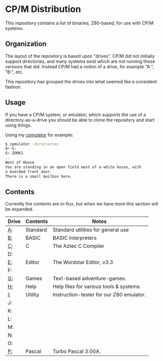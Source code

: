 # CP/M Distribution

This repository contains a list of binaries, Z80-based, for use with CP/M systems.



## Organization

The layout of the repository is based upon "drives".  CP/M did not initially support directories, and many systems exist which are not running those versions that did.  Instead CP/M had a notion of a drive, for example "A:", "B:", etc.

This repository has grouped the drives into what seemed like a consistent fashion.



## Usage

If you have a CP/M system, or emulator, which supports the use of a directory-as-a-drive you should be able to clone the repository and start using things.

Using my [cpmulator](https://github.com/skx/cpmulator/) for example:

```sh
$ cpmulator -directories
A> G:
G> ZORK1
..
West of House
You are standing in an open field west of a white house, with
a boarded front door.
There is a small mailbox here.
```



## Contents

Currently the contents are in-flux, but when we have more this section will be expanded.

| Drive    | Contents | Notes                                    |
|----------|----------|------------------------------------------|
| [A:](A/) | Standard | Standard utilities for general use       |
| [B:](B/) | BASIC    | BASIC Interpreters                       |
| [C:](C/) | C        | The Aztec C Compiler                     |
| D:       |          |                                          |
| [E:](E/) | Editor   | The Wordstar Editor, v3.3                |
| F:       |          |                                          |
| [G:](G/) | Games    | Text-based adventure-games.              |
| [H:](H/) | Help     | Help files for various tools & systems.  |
| [I:](I/) | Utility  | Instruction-tester for our Z80 emulator. |
| J:       |          |                                          |
| K:       |          |                                          |
| L:       |          |                                          |
| M:       |          |                                          |
| N:       |          |                                          |
| O:       |          |                                          |
| [P:](P/) | Pascal   | Turbo Pascal 3.00A.                      |
